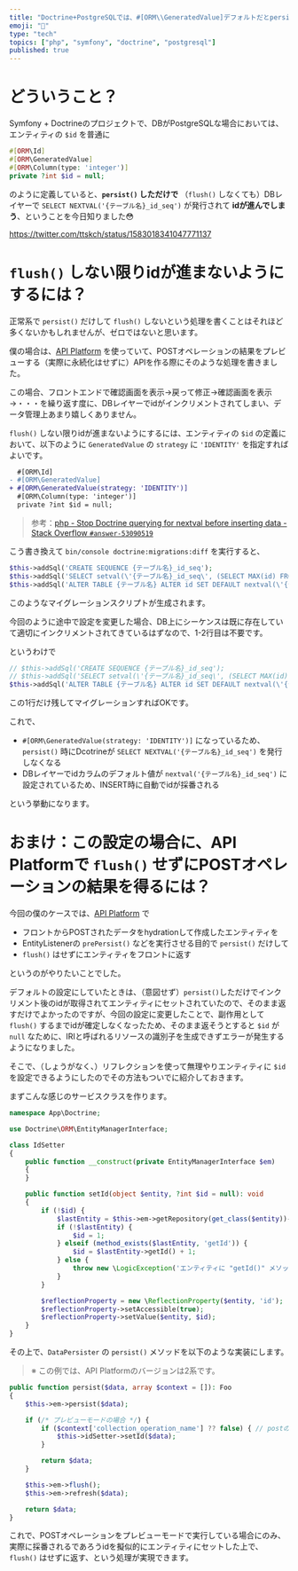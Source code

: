 ```yaml
---
title: "Doctrine+PostgreSQLでは、#[ORM\\GeneratedValue]デフォルトだとpersistしただけでidが進む"
emoji: "🎻"
type: "tech"
topics: ["php", "symfony", "doctrine", "postgresql"]
published: true
---
```


# どういうこと？

Symfony + Doctrineのプロジェクトで、DBがPostgreSQLな場合においては、エンティティの `$id` を普通に

```php
#[ORM\Id]
#[ORM\GeneratedValue]
#[ORM\Column(type: 'integer')]
private ?int $id = null;
```

のように定義していると、**`persist()` しただけで** （`flush()` しなくても）DBレイヤーで `SELECT NEXTVAL('{テーブル名}_id_seq')` が発行されて **idが進んでしまう**、ということを今日知りました😳

https://twitter.com/ttskch/status/1583018341047771137

# `flush()` しない限りidが進まないようにするには？

正常系で `persist()` だけして `flush()` しないという処理を書くことはそれほど多くないかもしれませんが、ゼロではないと思います。

僕の場合は、[API Platform](https://api-platform.com/) を使っていて、POSTオペレーションの結果をプレビューする（実際に永続化はせずに）APIを作る際にそのような処理を書きました。

この場合、フロントエンドで確認画面を表示→戻って修正→確認画面を表示→・・・を繰り返す度に、DBレイヤーでidがインクリメントされてしまい、データ管理上あまり嬉しくありません。

`flush()` しない限りidが進まないようにするには、エンティティの `$id` の定義において、以下のように `GeneratedValue` の `strategy` に `'IDENTITY'` を指定すればよいです。

```diff
  #[ORM\Id]
- #[ORM\GeneratedValue]
+ #[ORM\GeneratedValue(strategy: 'IDENTITY')]
  #[ORM\Column(type: 'integer')]
  private ?int $id = null;
```

> 参考：[php - Stop Doctrine querying for nextval before inserting data - Stack Overflow `#answer-53090519`](https://stackoverflow.com/questions/53074729/stop-doctrine-querying-for-nextval-before-inserting-data#answer-53090519)

こう書き換えて `bin/console doctrine:migrations:diff` を実行すると、

```php
$this->addSql('CREATE SEQUENCE {テーブル名}_id_seq');
$this->addSql('SELECT setval(\'{テーブル名}_id_seq\', (SELECT MAX(id) FROM {テーブル名}))');
$this->addSql('ALTER TABLE {テーブル名} ALTER id SET DEFAULT nextval(\'{テーブル名}_id_seq\')');
```

このようなマイグレーションスクリプトが生成されます。

今回のように途中で設定を変更した場合、DB上にシーケンスは既に存在していて適切にインクリメントされてきているはずなので、1-2行目は不要です。

というわけで

```php
// $this->addSql('CREATE SEQUENCE {テーブル名}_id_seq');
// $this->addSql('SELECT setval(\'{テーブル名}_id_seq\', (SELECT MAX(id) FROM {テーブル名}))');
$this->addSql('ALTER TABLE {テーブル名} ALTER id SET DEFAULT nextval(\'{テーブル名}_id_seq\')');
```

この1行だけ残してマイグレーションすればOKです。

これで、

* `#[ORM\GeneratedValue(strategy: 'IDENTITY')]` になっているため、`persist()` 時にDcotrineが `SELECT NEXTVAL('{テーブル名}_id_seq')` を発行しなくなる
* DBレイヤーでidカラムのデフォルト値が `nextval('{テーブル名}_id_seq')` に設定されているため、INSERT時に自動でidが採番される

という挙動になります。

# おまけ：この設定の場合に、API Platformで `flush()` せずにPOSTオペレーションの結果を得るには？

今回の僕のケースでは、[API Platform](https://api-platform.com/) で

* フロントからPOSTされたデータをhydrationして作成したエンティティを
* EntityListenerの `prePersist()` などを実行させる目的で `persist()` だけして
* `flush()` はせずにエンティティをフロントに返す

というのがやりたいことでした。

デフォルトの設定にしていたときは、（意図せず）`persist()`しただけでインクリメント後のidが取得されてエンティティにセットされていたので、そのまま返すだけでよかったのですが、今回の設定に変更したことで、副作用として `flush()` するまでidが確定しなくなったため、そのまま返そうとすると `$id` が `null` なために、IRIと呼ばれるリソースの識別子を生成できずエラーが発生するようになりました。

そこで、（しょうがなく、）リフレクションを使って無理やりエンティティに `$id` を設定できるようにしたのでその方法もついでに紹介しておきます。

まずこんな感じのサービスクラスを作ります。

```php
namespace App\Doctrine;

use Doctrine\ORM\EntityManagerInterface;

class IdSetter
{
    public function __construct(private EntityManagerInterface $em)
    {
    }

    public function setId(object $entity, ?int $id = null): void
    {
        if (!$id) {
            $lastEntity = $this->em->getRepository(get_class($entity))->findOneBy([], ['id' => 'desc']);
            if (!$lastEntity) {
                $id = 1;
            } elseif (method_exists($lastEntity, 'getId')) {
                $id = $lastEntity->getId() + 1;
            } else {
                throw new \LogicException('エンティティに "getId()" メソッドがありません。');
            }
        }

        $reflectionProperty = new \ReflectionProperty($entity, 'id');
        $reflectionProperty->setAccessible(true);
        $reflectionProperty->setValue($entity, $id);
    }
}
```

その上で、`DataPersister` の `persist()` メソッドを以下のような実装にします。

> ※ この例では、API Platformのバージョンは2系です。

```php
public function persist($data, array $context = []): Foo
{
    $this->em->persist($data);

    if (/* プレビューモードの場合 */) {
        if ($context['collection_operation_name'] ?? false) { // postの場合のみidを採番
            $this->idSetter->setId($data);
        }

        return $data;
    }

    $this->em->flush();
    $this->em->refresh($data);

    return $data;
}
```

これで、POSTオペレーションをプレビューモードで実行している場合にのみ、実際に採番されるであろうidを擬似的にエンティティにセットした上で、`flush()` はせずに返す、という処理が実現できます。
